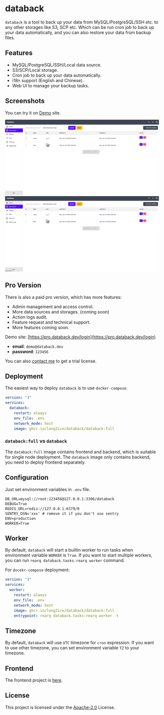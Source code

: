 # databack

`databack` is a tool to back up your data from MySQL/PostgreSQL/SSH etc. to any other storages like S3, SCP etc. Which
can be run cron job to back up your data automatically, and you can also restore your data from backup files.

## Features

- MySQL/PostgreSQL/SSH/Local data source.
- S3/SCP/Local storage.
- Cron job to back up your data automatically.
- i18n support (English and Chinese).
- Web UI to manage your backup tasks.

## Screenshots

You can try it on [Demo](https://demo.databack.dev/) site.

![databack](./images/home.png)
![databack](./images/datasource.png)

## Pro Version

There is also a paid pro version, which has more features:

- Admin management and access control.
- More data sources and storages. (coming soon)
- Action logs audit.
- Feature request and technical support.
- More features coming soon.

Demo site: [https://pro.databack.dev/login](https://pro.databack.dev/login)

- **email**: `demo@databack.dev`
- **password**: `123456`

You can also [contact me](mailto:long2ice@gmail.com) to get a trial license.

## Deployment

The easiest way to deploy `databack` is to use `docker-compose`.

```yml
version: "3"
services:
  databack:
    restart: always
    env_file: .env
    network_mode: host
    image: ghcr.io/long2ice/databack/databack:full
```

### `databack:full` vs `databack`

The `databack:full` image contains frontend and backend, which is suitable for single node deployment. The `databack`
image only contains backend, you need to deploy frontend separately.

## Configuration

Just set environment variables in `.env` file.

```dotenv
DB_URL=mysql://root:123456@127.0.0.1:3306/databack
DEBUG=True
REDIS_URL=redis://127.0.0.1:6379/0
SENTRY_DSN='xxx' # remove it if you don't use sentry
ENV=production
WORKER=True
```

## Worker

By default, `databack` will start a builtin worker to run tasks when environment variable `WORKER` is `True`. If you
want to start multiple workers, you can run `rearq databack.tasks:rearq worker` command.

For `docekr-compose` deployment:

```yml
version: "3"
services:
  worker:
    restart: always
    env_file: .env
    network_mode: host
    image: ghcr.io/long2ice/databack/databack:full
    entrypoint: rearq databack.tasks:rearq worker -t
```

## Timezone

By default, `databack` will use `UTC` timezone for `cron` expression. If you want to use other timezone, you can set
environment variable `TZ` to your timezone.

## Frontend

The frontend project is [here](https://github.com/long2ice/databack-web).

## License

This project is licensed under the [Apache-2.0](./LICENSE) License.
